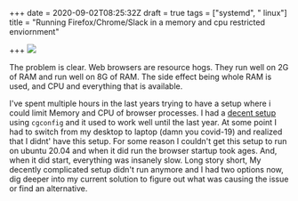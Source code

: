 +++
date = 2020-09-02T08:25:32Z
draft = true
tags = ["systemd", " linux"]
title = "Running Firefox/Chrome/Slack in a memory and cpu restricted enviornment"

+++
![](/images/container.jpg)

The problem is clear. Web browsers are resource hogs. They run well on 2G of RAM and run well on 8G of RAM. The side effect being whole RAM is used, and CPU and everything that is available. 


I've spent multiple hours in the last years trying to have a setup where i could limit Memory and CPU of browser processes. I had a [decent setup](https://gist.github.com/hardfire/7e5d9e7ce218dcf2f510329c16517331) using `cgconfig` and it used to work well until the last year. At some point I had to switch from my desktop to laptop (damn you covid-19) and realized that I didnt' have this setup. For some reason I couldn't get this setup to run on ubuntu 20.04 and when it did run the browser startup took ages. And, when it did start, everything was insanely slow. Long story short, My decently complicated setup didn't run anymore and I had two options now, dig deeper into my current solution to figure out what was causing the issue or find an alternative.

